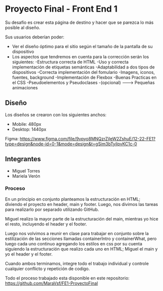 # Proyecto Final - Front End 1

Su desafío es crear esta página de destino y hacer que se parezca lo más posible al diseño.

Sus usuarios deberían poder:
- Ver el diseño óptimo para el sitio según el tamaño de la pantalla de su dispositivo
- Los aspectos que tendremos en cuenta para la corrección serán los siguientes:
  -Estructura correcta de HTML
  -Uso y correcta implementación de etiquetas semánticas
  -Adaptabilidad a dos tipos de dispositivos
  -Correcta implementación del fomulario
  -Imagens, iconos, fuentes, background
  -Implementación de Flexbox
  -Buenas Practicas en el CSS
  -Pseudoelementos y Pseudoclases
  -(opcional) ---> Pequeñas animaciones

## Diseño

Los diseños se crearon con los siguientes anchos:
- Mobile: 480px
- Desktop: 1440px

Figma: https://www.figma.com/file/9vpyo8MNQzrZjleW2ZshuE/12-22-FE1?type=design&node-id=0-1&mode=design&t=gSim3bTyilpvKC1c-0

## Integrantes

- Miguel Torres
- Mariela Verón

### Proceso

En un principio en conjunto planteamos la estructuración en HTML; diviendo el proyecto en header, main y footer. Luego, nos divimos las tareas para realizarlo por separado utilizando GitHub.

Miguel realizo la mayor parte de la estructuración del main, mientras yo hice el resto, incluyendo el header y el footer.

Luego nos volvimos a reunir en clase para trabajar en conjunto sobre la estilización de las secciones llamadas containerIntro y containerWhat, pero luego cada uno continuo agregando los estilos en css por su cuenta siguiendo la estructuración que realizo cada uno en HTML; Miguel el main y yo el header y el footer.

Cuando ambos terminamos, integre todo el trabajo individual y controle cualquier conflicto y repetición de codigo.

Todo el proceso trabajado esta disponible en este repositorio: https://github.com/MaraVsf/FE1-ProyectoFinal

